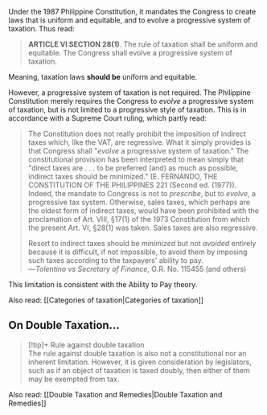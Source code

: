 Under the 1987 Philippine Constitution, it mandates the Congress to create laws that is uniform and equitable, and to evolve a progressive system of taxation. Thus read:

> **ARTICLE VI SECTION 28(1)**. The rule of taxation shall be uniform and equitable. The Congress shall evolve a progressive system of taxation.

Meaning, taxation laws **should be** uniform and equitable. 

However, a progressive system of taxation is not required. The Philippine Constitution merely requires the Congress to *evolve* a progressive system of taxation, but is not limited to a progressive style of taxation. This is in accordance with a Supreme Court ruling, which partly read:

> The Constitution does not really prohibit the imposition of indirect taxes which, like the VAT, are regressive. What it simply provides is that Congress shall "*evolve* a progressive system of taxation." The constitutional provision has been interpreted to mean simply that "direct taxes are . . . to be preferred (and) as much as possible, indirect taxes should be minimized." (E. FERNANDO, THE CONSTITUTION OF THE PHILIPPINES 221 (Second ed. (1977)). Indeed, the mandate to Congress is not to *prescribe*, but to *evolve*, a progressive tax system. Otherwise, sales taxes, which perhaps are the oldest form of indirect taxes, would have been prohibited with the proclamation of Art. VIII, §17(1) of the 1973 Constitution from which the present Art. VI, §28(1) was taken. Sales taxes are also regressive.
> 
> Resort to indirect taxes should be *minimized* but not *avoided* entirely because it is difficult, if not impossible, to avoid them by imposing such taxes according to the taxpayers' ability to pay.  
> —*Tolentino vs Secretary of Finance*, G.R. No. 115455 (and others)

This limitation is consistent with the Ability to Pay theory.

Also read: [[Categories of taxation|Categories of taxation]]

## On Double Taxation…

> [!tip]+ Rule against double taxation  
> The rule against double taxation is also not a constitutional nor an inherent limitation. However, it is given consideration by legislators, such as if an object of taxation is taxed doubly, then either of them may be exempted from tax.

Also read: [[Double Taxation and Remedies|Double Taxation and Remedies]]
